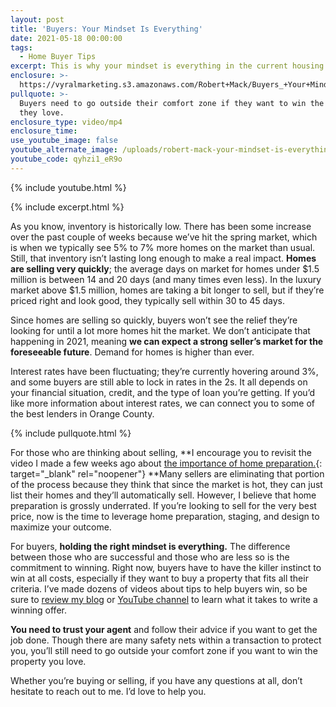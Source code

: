 ```yaml
---
layout: post
title: 'Buyers: Your Mindset Is Everything'
date: 2021-05-18 00:00:00
tags:
  - Home Buyer Tips
excerpt: This is why your mindset is everything in the current housing market.
enclosure: >-
  https://vyralmarketing.s3.amazonaws.com/Robert+Mack/Buyers_+Your+Mindset+Is+Everything.mp4
pullquote: >-
  Buyers need to go outside their comfort zone if they want to win the property
  they love.
enclosure_type: video/mp4
enclosure_time:
use_youtube_image: false
youtube_alternate_image: /uploads/robert-mack-your-mindset-is-everything-yt.jpg
youtube_code: qyhzi1_eR9o
---
```

{% include youtube.html %}

{% include excerpt.html %}

As you know, inventory is historically low. There has been some increase over the past couple of weeks because we’ve hit the spring market, which is when we typically see 5% to 7% more homes on the market than usual. Still, that inventory isn’t lasting long enough to make a real impact. **Homes are selling very quickly**; the average days on market for homes under $1.5 million is between 14 and 20 days (and many times even less). In the luxury market above $1.5 million, homes are taking a bit longer to sell, but if they’re priced right and look good, they typically sell within 30 to 45 days.

Since homes are selling so quickly, buyers won’t see the relief they’re looking for until a lot more homes hit the market. We don’t anticipate that happening in 2021, meaning **we can expect a strong seller’s market for the foreseeable future**. Demand for homes is higher than ever.&nbsp;

Interest rates have been fluctuating; they’re currently hovering around 3%, and some buyers are still able to lock in rates in the 2s. It all depends on your financial situation, credit, and the type of loan you’re getting. If you’d like more information about interest rates, we can connect you to some of the best lenders in Orange County.

{% include pullquote.html %}

For those who are thinking about selling, **I encourage you to revisit the video I made a few weeks ago about [the importance of home preparation.](https://youtu.be/G2YIZBD3T9A){: target="_blank" rel="noopener"}&nbsp;**Many sellers are eliminating that portion of the process because they think that since the market is hot, they can just list their homes and they’ll automatically sell. However, I believe that home preparation is grossly underrated. If you’re looking to sell for the very best price, now is the time to leverage home preparation, staging, and design to maximize your outcome.

For buyers, **holding the right mindset is everything.** The difference between those who are successful and those who are less so is the commitment to winning. Right now, buyers have to have the killer instinct to win at all costs, especially if they want to buy a property that fits all their criteria. I’ve made dozens of videos about tips to help buyers win, so be sure to [review my blog](https://robertmackway.com/) or [YouTube channel](https://www.youtube.com/channel/UCF2Ts9NKEQOVi2yPY5fpCOQ) to learn what it takes to write a winning offer.&nbsp;

**You need to trust your agent** and follow their advice if you want to get the job done. Though there are many safety nets within a transaction to protect you, you’ll still need to go outside your comfort zone if you want to win the property you love.

Whether you’re buying or selling, if you have any questions at all, don’t hesitate to reach out to me. I’d love to help you.
